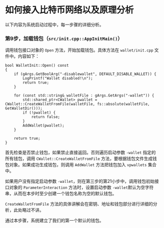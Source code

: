 #   如何接入比特币网络以及原理分析

以下内容为系统启动过程中，每一步骤的详细分析。


### 第9步，加载钱包（`src/init.cpp::AppInitMain()`）

调用钱包接口对象的 `Open` 方法，开始加载钱包。具体方法在 `wallet/init.cpp` 文件中。内容如下：

    bool WalletInit::Open() const
    {
        if (gArgs.GetBoolArg("-disablewallet", DEFAULT_DISABLE_WALLET)) {
            LogPrintf("Wallet disabled!\n");
            return true;
        }

        for (const std::string& walletFile : gArgs.GetArgs("-wallet")) {
            std::shared_ptr<CWallet> pwallet = CWallet::CreateWalletFromFile(walletFile, fs::absolute(walletFile, GetWalletDir()));
            if (!pwallet) {
                return false;
            }
            AddWallet(pwallet);
        }

        return true;
    }

首先检查是否禁止钱包，如果禁止直接返回。否则遍历启动参数 `-wallet` 指定的所有钱包，调用 `CWallet::CreateWalletFromFile` 方法，要根据钱包文件生成钱包对象。如果成功生成钱包，则调用 `AddWallet` 方法把钱包加入 `vpwallets` 集合中。

如果用户没有指定启动参数 `-wallet`，则在第三步的第21小步中，调用钱包初始接口对象的 `ParameterInteraction` 方法时，设置启动参数 `-wallet`默认为空字符串，从而在本步时至少创建一个钱包名称为空的默认钱包。

`CreateWalletFromFile` 方法的具体讲解会在密钥、地址和钱包部分进行详细的分析，此处略过不讲。

通过本步骤，系统建立了我们的第一个默认的钱包。
